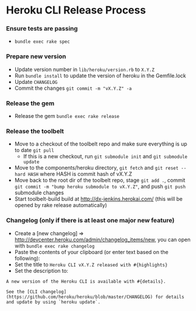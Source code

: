 Heroku CLI Release Process
==========================

### Ensure tests are passing
* `bundle exec rake spec`

### Prepare new version
* Update version number in `lib/heroku/version.rb` to `X.Y.Z`
* Run `bundle install` to update the version of heroku in the Gemfile.lock
* Update `CHANGELOG`
* Commit the changes `git commit -m "vX.Y.Z" -a`

### Release the gem
* Release the gem `bundle exec rake release`

### Release the toolbelt
* Move to a checkout of the toolbelt repo and make sure everything is up to date `git pull`
  - If this is a new checkout, run `git submodule init` and `git submodule update`
* Move to the components/heroku directory, `git fetch` and `git reset --hard HASH` where HASH is commit hash of vX.Y.Z
* Move back to the root dir of the toolbelt repo, stage `git add .`, commit `git commit -m "bump heroku submodule to vX.Y.Z"`, and push `git push` submodule changes
* Start toolbelt-build build at http://dx-jenkins.herokai.com/ (this will be opened by rake release automatically)

### Changelog (only if there is at least one major new feature)
* Create a [new changelog] => http://devcenter.heroku.com/admin/changelog_items/new, you can open with `bundle exec rake changelog`
* Paste the contents of your clipboard (or enter text based on the following):
* Set the title to `Heroku CLI vX.Y.Z released with #{highlights}`
* Set the description to:

<!-- -->

    A new version of the Heroku CLI is available with #{details}.

    See the [CLI changelog](https://github.com/heroku/heroku/blob/master/CHANGELOG) for details and update by using `heroku update`.
